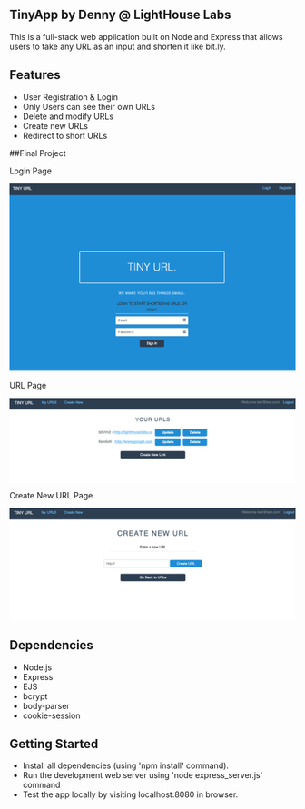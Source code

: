## TinyApp by Denny @ LightHouse Labs

This is a full-stack web application built on Node and Express that allows users to take any URL as an input and shorten it like bit.ly.

## Features

- User Registration & Login
- Only Users can see their own URLs
- Delete and modify URLs
- Create new URLs
- Redirect to short URLs

##Final Project

Login Page

!["Login Page"](https://github.com/dennyhollick/tiny-app/blob/master/docs/Login.png)

URL Page

!["URL Page"](https://github.com/dennyhollick/tiny-app/blob/master/docs/URLs.png)

Create New URL Page

!["Create new URL"](https://github.com/dennyhollick/tiny-app/blob/master/docs/create_new.png)


## Dependencies

- Node.js
- Express
- EJS
- bcrypt
- body-parser
- cookie-session

## Getting Started

- Install all dependencies (using 'npm install' command).
- Run the development web server using 'node express_server.js' command
- Test the app locally by visiting localhost:8080 in browser.